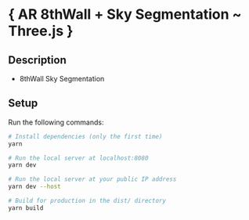 # { AR 8thWall + Sky Segmentation ~ Three.js }

## Description

- 8thWall Sky Segmentation

## Setup

Run the following commands:

```bash
# Install dependencies (only the first time)
yarn

# Run the local server at localhost:8080
yarn dev

# Run the local server at your public IP address
yarn dev --host

# Build for production in the dist/ directory
yarn build
```
